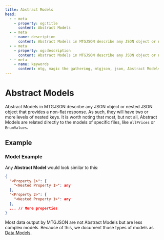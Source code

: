 ```yaml
---
title: Abstract Models
head:
  - - meta
    - property: og:title
      content: Abstract Models
  - - meta
    - name: description
      content: Abstract Models in MTGJSON describe any JSON object or nested JSON object that provides a non-flat response. As such, they will have two or more levels of nested keys. It is worth noting that most, but not all, Abstract Models are related directly to the models of specific files, like AllPrices or EnumValues.
  - - meta
    - property: og:description
      content: Abstract Models in MTGJSON describe any JSON object or nested JSON object that provides a non-flat response. As such, they will have two or more levels of nested keys. It is worth noting that most, but not all, Abstract Models are related directly to the models of specific files, like AllPrices or EnumValues.
  - - meta
    - name: keywords
      content: mtg, magic the gathering, mtgjson, json, Abstract Models
---
```


# Abstract Models

Abstract Models in MTGJSON describe any JSON object or nested JSON object that provides a non-flat response. As such, they will have two or more levels of nested keys. It is worth noting that most, but not all, Abstract Models are related directly to the models of specific files, like `AllPrices` or `EnumValues`.

## Example

### Model Example

Any <strong>Abstract Model</strong> would look similar to this:

```JSON
{
  "<Property 1>": {
    "<Nested Property 1>": any
  },
  "<Property 2>": {
    "<Nested Property 1>": any
  },
  ... // More properties
}
```

Most data output by MTGJSON are not Abstract Models but are less complex models. Because of this, we document those types of models as [Data Models](/data-models/).
